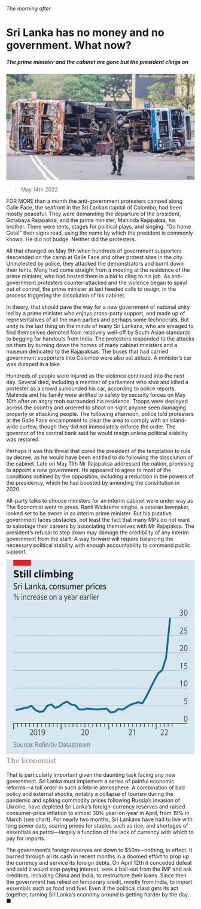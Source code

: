 ###### The morning after

# Sri Lanka has no money and no government. What now? 

##### The prime minister and the cabinet are gone but the president clings on 

![image](images/20220514_ASP004_0.jpg) 

> May 14th 2022 

FOR MORE than a month the anti-government protesters camped along Galle Face, the seafront in the Sri Lankan capital of Colombo, had been mostly peaceful. They were demanding the departure of the president, Gotabaya Rajapaksa, and the prime minister, Mahinda Rajapaksa, his brother. There were tents, stages for political plays, and singing. “Go home Gota!” their signs read, using the name by which the president is commonly known. He did not budge. Neither did the protesters.

All that changed on May 9th when hundreds of government supporters descended on the camp at Galle Face and other protest sites in the city. Unmolested by police, they attacked the demonstrators and burnt down their tents. Many had come straight from a meeting at the residence of the prime minister, who had hosted them in a bid to cling to his job. As anti-government protesters counter-attacked and the violence began to spiral out of control, the prime minister at last heeded calls to resign, in the process triggering the dissolution of his cabinet.


In theory, that should pave the way for a new government of national unity led by a prime minister who enjoys cross-party support, and made up of representatives of all the main parties and perhaps some technocrats. But unity is the last thing on the minds of many Sri Lankans, who are enraged to find themselves demoted from relatively well-off by South Asian standards to begging for handouts from India. The protesters responded to the attacks on them by burning down the homes of many cabinet ministers and a museum dedicated to the Rajapaksas. The buses that had carried government supporters into Colombo were also set ablaze. A minister’s car was dumped in a lake.

Hundreds of people were injured as the violence continued into the next day. Several died, including a member of parliament who shot and killed a protester as a crowd surrounded his car, according to police reports. Mahinda and his family were airlifted to safety by security forces on May 10th after an angry mob surrounded his residence. Troops were deployed across the country and ordered to shoot on sight anyone seen damaging property or attacking people. The following afternoon, police told protesters at the Galle Face encampment to clear the area to comply with an island-wide curfew, though they did not immediately enforce the order. The governor of the central bank said he would resign unless political stability was restored.

Perhaps it was this threat that cured the president of the temptation to rule by decree, as he would have been entitled to do following the dissolution of the cabinet. Late on May 11th Mr Rajapaksa addressed the nation, promising to appoint a new government. He appeared to agree to most of the conditions outlined by the opposition, including a reduction in the powers of the presidency, which he had boosted by amending the constitution in 2020.

All-party talks to choose ministers for an interim cabinet were under way as The Economist went to press. Ranil Wickreme singhe, a veteran lawmaker, looked set to be sworn in as interim prime minister. But his putative government faces obstacles, not least the fact that many MPs do not want to sabotage their careers by associating themselves with Mr Rajapaksa. The president’s refusal to step down may damage the credibility of any interim government from the start. A way forward will require balancing the necessary political stability with enough accountability to command public support.

![image](images/20220514_ASC254.png) 


That is particularly important given the daunting task facing any new government. Sri Lanka must implement a series of painful economic reforms—a tall order in such a febrile atmosphere. A combination of bad policy and external shocks, notably a collapse of tourism during the pandemic and spiking commodity prices following Russia’s invasion of Ukraine, have depleted Sri Lanka’s foreign-currency reserves and raised consumer-price inflation to almost 30% year-on-year in April, from 19% in March (see chart). For nearly two months, Sri Lankans have had to live with long power cuts, soaring prices for staples such as rice, and shortages of essentials as petrol—largely a function of the lack of currency with which to pay for imports.

The government’s foreign reserves are down to $50m—nothing, in effect. It burned through all its cash in recent months in a doomed effort to prop up the currency and service its foreign debts. On April 12th it conceded defeat and said it would stop paying interest, seek a bail-out from the IMF and ask creditors, including China and India, to restructure their loans. Since then the government has relied on temporary credit, mostly from India, to import essentials such as food and fuel. Even if the political class gets its act together, turning Sri Lanka’s economy around is getting harder by the day. ■


